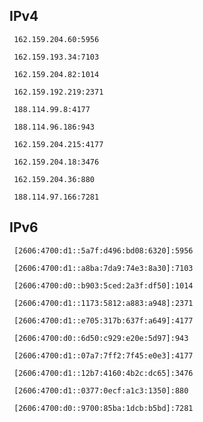 ## IPv4
```
 162.159.204.60:5956
```
```
 162.159.193.34:7103
```
```
 162.159.204.82:1014
```
```
 162.159.192.219:2371
```
```
 188.114.99.8:4177
```
```
 188.114.96.186:943
```
```
 162.159.204.215:4177
```
```
 162.159.204.18:3476
```
```
 162.159.204.36:880
```
```
 188.114.97.166:7281
```

## IPv6
```
 [2606:4700:d1::5a7f:d496:bd08:6320]:5956
```
```
 [2606:4700:d1::a8ba:7da9:74e3:8a30]:7103
```
```
 [2606:4700:d0::b903:5ced:2a3f:df50]:1014
```
```
 [2606:4700:d1::1173:5812:a883:a948]:2371
```
```
 [2606:4700:d1::e705:317b:637f:a649]:4177
```
```
 [2606:4700:d0::6d50:c929:e20e:5d97]:943
```
```
 [2606:4700:d1::07a7:7ff2:7f45:e0e3]:4177
```
```
 [2606:4700:d1::12b7:4160:4b2c:dc65]:3476
```
```
 [2606:4700:d1::0377:0ecf:a1c3:1350]:880
```
```
 [2606:4700:d0::9700:85ba:1dcb:b5bd]:7281
```
